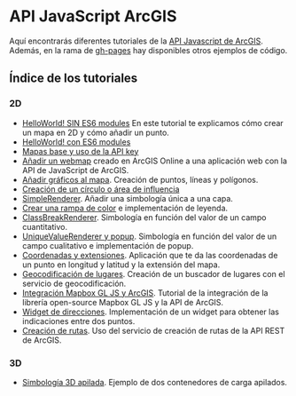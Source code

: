 # API JavaScript ArcGIS

Aquí encontrarás diferentes tutoriales de la [API Javascript de ArcGIS](https://developers.arcgis.com/javascript/). Además, en la rama de [gh-pages](https://github.com/esri-es/arcgis-devlabs/tree/gh-pages) hay disponibles otros ejemplos de código.

## Índice de los tutoriales
### 2D
* [HelloWorld! SIN ES6 modules](https://github.com/esri-es/arcgis-devlabs/tree/master/APIJavaScript/helloWorld) En este tutorial te explicamos cómo crear un mapa en 2D y cómo añadir un punto.
* [HelloWorld! con ES6 modules](https://github.com/esri-es/arcgis-devlabs/tree/master/APIJavaScript/helloWorldES6)
* [Mapas base y uso de la API key](https://github.com/esri-es/arcgis-devlabs/tree/master/APIJavaScript/tipos-de-mapas)
* [Añadir un webmap](https://github.com/esri-es/arcgis-devlabs/tree/master/APIJavaScript/webmap) creado en ArcGIS Online a una aplicación web con la API de JavaScript de ArcGIS.
* [Añadir gráficos al mapa](https://github.com/esri-es/arcgis-devlabs/tree/master/APIJavaScript/graphicPoint). Creación de puntos, líneas y polígonos.
* [Creación de un círculo o área de influencia](https://github.com/esri-es/arcgis-devlabs/tree/master/APIJavaScript/circle)
* [SimpleRenderer](https://github.com/esri-es/arcgis-devlabs/tree/master/APIJavaScript/simpleRenderer). Añadir una simbología única a una capa.
* [Crear una rampa de color](https://github.com/esri-es/arcgis-devlabs/tree/master/APIJavaScript/rampaColor) e implementación de leyenda.
* [ClassBreakRenderer](https://github.com/esri-es/arcgis-devlabs/tree/master/APIJavaScript/classBreakRenderer). Simbología en función del valor de un campo cuantitativo.
* [UniqueValueRenderer y popup](https://github.com/esri-es/arcgis-devlabs/tree/master/APIJavaScript/uniqueValueRenderer). Simbología en función del valor de un campo cualitativo e implementación de popup.
* [Coordenadas y extensiones](https://github.com/esri-es/arcgis-devlabs/tree/master/APIJavaScript/coordenadas). Aplicación que te da las coordenadas de un punto en longitud y latitud y la extensión del mapa.
* [Geocodificación de lugares](https://github.com/esri-es/arcgis-devlabs/tree/master/APIJavaScript/locatorTask). Creación de un buscador de lugares con el servicio de geocodificación.
* [Integración Mapbox GL JS y ArcGIS](https://github.com/esri-es/arcgis-devlabs/tree/master/APIJavaScript/mapbox). Tutorial de la integración de la librería open-source Mapbox GL JS y la API de ArcGIS.
* [Widget de direcciones](https://github.com/esri-es/arcgis-devlabs/tree/master/APIJavaScript/directions). Implementación de un widget para obtener las indicaciones entre dos puntos.
* [Creación de rutas](https://github.com/esri-es/arcgis-devlabs/tree/master/APIJavaScript/routeTask). Uso del servicio de creación de rutas de la API REST de ArcGIS.

### 3D
* [Simbología 3D apilada](https://github.com/esri-es/arcgis-devlabs/tree/master/APIJavaScript/pile3Dsymbols). Ejemplo de dos contenedores de carga apilados.